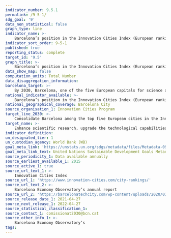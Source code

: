 ```yaml
---
indicator_number: 9.5.1
permalink: /9-5-1/
sdg_goal: '9'
data_non_statistical: false
graph_type: line
indicator_name: >-
    Barcelona’s position in the Innovation Cities Index (European ranking)
indicator_sort_order: 9-5-1
published: true
reporting_status: complete
target_id: '9.5'
graph_title: >-
    Barcelona’s position in the Innovation Cities Index (European ranking)
data_show_map: false
computation_units: Total Number
data_disaggregation_information:
barcelona_target: >-
    By 2030, Barcelona, one of the five European capitals for science and innovation
national_indicator_available: >-
    Barcelona’s position in the Innovation Cities Index (European ranking)
national_geographical_coverage: Barcelona City
source_organisation_1: Innovation Cities Program
target_line_2030: >-
    Consolidate Barcelona among the top five European cities in the Innovation Cities Index
target_name: >-
    Enhance scientific research, upgrade the technological capabilities of industrial sectors in all countries, in particular developing countries, including the fostering of innovation and substantially increasing, by 2030, the number of research and development workers per one million people, as well as public and private research and development spending
indicator_definition:
un_designated_tier: 1
un_custodian_agency: World Bank (WB)
goal_meta_link: 'https://unstats.un.org/sdgs/metadata/files/Metadata-09-05-01.pdf'
goal_meta_link_text: United Nations Sustainable Development Goals Metadata (pdf 894kB)
source_periodicity_1: Data available annually
source_earliest_available_1: 2015
source_active_1: true
source_url_text_1: >-
    Innovation Cities Index 
source_url_1: 'https://www.innovation-cities.com/city-rankings/'
source_url_text_2: >-
    Barcelona Economy Observatory’s annual report
source_url_2: 'https://barcelonatechcity.com/wp-content/uploads/2020/03/Observatori-2019_CAT_interactiu.pdf'
source_release_date_1: 2021-04-27
source_next_release_1: 2022-04-27
source_statistical_classification_1: 
source_contact_1: comissionat2030@bcn.cat
source_other_info_1: >-
    Barcelona Economy Observatory’s
tags:
---
```


